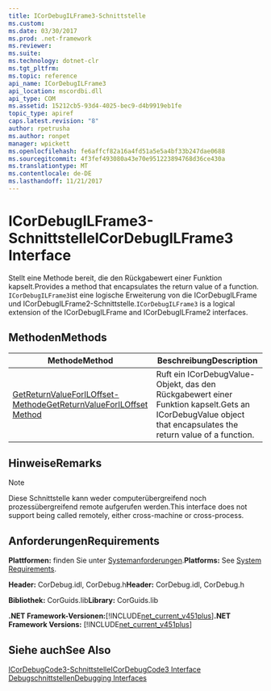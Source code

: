 ```yaml
---
title: ICorDebugILFrame3-Schnittstelle
ms.custom: 
ms.date: 03/30/2017
ms.prod: .net-framework
ms.reviewer: 
ms.suite: 
ms.technology: dotnet-clr
ms.tgt_pltfrm: 
ms.topic: reference
api_name: ICorDebugILFrame3
api_location: mscordbi.dll
api_type: COM
ms.assetid: 15212cb5-93d4-4025-bec9-d4b9919eb1fe
topic_type: apiref
caps.latest.revision: "8"
author: rpetrusha
ms.author: ronpet
manager: wpickett
ms.openlocfilehash: fe6affcf82a16a4fd51a5e5a4bf33b247dae0688
ms.sourcegitcommit: 4f3fef493080a43e70e951223894768d36ce430a
ms.translationtype: MT
ms.contentlocale: de-DE
ms.lasthandoff: 11/21/2017
---
```

# <a name="icordebugilframe3-interface"></a><span data-ttu-id="3452a-102">ICorDebugILFrame3-Schnittstelle</span><span class="sxs-lookup"><span data-stu-id="3452a-102">ICorDebugILFrame3 Interface</span></span>
<span data-ttu-id="3452a-103">Stellt eine Methode bereit, die den Rückgabewert einer Funktion kapselt.</span><span class="sxs-lookup"><span data-stu-id="3452a-103">Provides a method that encapsulates the return value of a function.</span></span> <span data-ttu-id="3452a-104">`ICorDebugILFrame3`ist eine logische Erweiterung von die ICorDebugILFrame und ICorDebugILFrame2-Schnittstelle.</span><span class="sxs-lookup"><span data-stu-id="3452a-104">`ICorDebugILFrame3` is a logical extension of the ICorDebugILFrame and ICorDebugILFrame2 interfaces.</span></span>  
  
## <a name="methods"></a><span data-ttu-id="3452a-105">Methoden</span><span class="sxs-lookup"><span data-stu-id="3452a-105">Methods</span></span>  
  
|<span data-ttu-id="3452a-106">Methode</span><span class="sxs-lookup"><span data-stu-id="3452a-106">Method</span></span>|<span data-ttu-id="3452a-107">Beschreibung</span><span class="sxs-lookup"><span data-stu-id="3452a-107">Description</span></span>|  
|------------|-----------------|  
|[<span data-ttu-id="3452a-108">GetReturnValueForILOffset-Methode</span><span class="sxs-lookup"><span data-stu-id="3452a-108">GetReturnValueForILOffset Method</span></span>](../../../../docs/framework/unmanaged-api/debugging/icordebugilframe3-getreturnvalueforiloffset-method.md)|<span data-ttu-id="3452a-109">Ruft ein ICorDebugValue-Objekt, das den Rückgabewert einer Funktion kapselt.</span><span class="sxs-lookup"><span data-stu-id="3452a-109">Gets an ICorDebugValue object that encapsulates the return value of a function.</span></span>|  
  
## <a name="remarks"></a><span data-ttu-id="3452a-110">Hinweise</span><span class="sxs-lookup"><span data-stu-id="3452a-110">Remarks</span></span>  
  
> [!NOTE]
>  <span data-ttu-id="3452a-111">Diese Schnittstelle kann weder computerübergreifend noch prozessübergreifend remote aufgerufen werden.</span><span class="sxs-lookup"><span data-stu-id="3452a-111">This interface does not support being called remotely, either cross-machine or cross-process.</span></span>  
  
## <a name="requirements"></a><span data-ttu-id="3452a-112">Anforderungen</span><span class="sxs-lookup"><span data-stu-id="3452a-112">Requirements</span></span>  
 <span data-ttu-id="3452a-113">**Plattformen:** finden Sie unter [Systemanforderungen](../../../../docs/framework/get-started/system-requirements.md).</span><span class="sxs-lookup"><span data-stu-id="3452a-113">**Platforms:** See [System Requirements](../../../../docs/framework/get-started/system-requirements.md).</span></span>  
  
 <span data-ttu-id="3452a-114">**Header:** CorDebug.idl, CorDebug.h</span><span class="sxs-lookup"><span data-stu-id="3452a-114">**Header:** CorDebug.idl, CorDebug.h</span></span>  
  
 <span data-ttu-id="3452a-115">**Bibliothek:** CorGuids.lib</span><span class="sxs-lookup"><span data-stu-id="3452a-115">**Library:** CorGuids.lib</span></span>  
  
 <span data-ttu-id="3452a-116">**.NET Framework-Versionen:**[!INCLUDE[net_current_v451plus](../../../../includes/net-current-v451plus-md.md)]</span><span class="sxs-lookup"><span data-stu-id="3452a-116">**.NET Framework Versions:** [!INCLUDE[net_current_v451plus](../../../../includes/net-current-v451plus-md.md)]</span></span>  
  
## <a name="see-also"></a><span data-ttu-id="3452a-117">Siehe auch</span><span class="sxs-lookup"><span data-stu-id="3452a-117">See Also</span></span>  
 [<span data-ttu-id="3452a-118">ICorDebugCode3-Schnittstelle</span><span class="sxs-lookup"><span data-stu-id="3452a-118">ICorDebugCode3 Interface</span></span>](../../../../docs/framework/unmanaged-api/debugging/icordebugcode3-interface.md)  
 [<span data-ttu-id="3452a-119">Debugschnittstellen</span><span class="sxs-lookup"><span data-stu-id="3452a-119">Debugging Interfaces</span></span>](../../../../docs/framework/unmanaged-api/debugging/debugging-interfaces.md)

